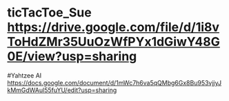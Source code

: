 # ticTacToe_Sue https://drive.google.com/file/d/1i8vToHdZMr35UuOzWfPYx1dGiwY48G0E/view?usp=sharing
#Yahtzee AI https://docs.google.com/document/d/1mWc7h6va5qQMbg6Gx8Bu953vjjyJkMmGdWAul55fuYU/edit?usp=sharing
